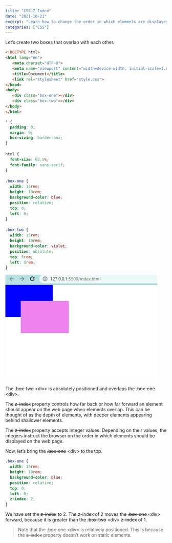 ```yaml
---
title: "CSS Z-Index"
date: "2021-10-21"
excerpt: "Learn how to change the order in which elements are displayed on the web page using the z-index property."
categories: ["CSS"]
---
```


Let’s create two boxes that overlap with each other.

```html {numberLines}
<!DOCTYPE html>
<html lang="en">
   <meta charset="UTF-8">
   <meta name="viewport" content="width=device-width, initial-scale=1.0">
   <title>Document</title>
   <link rel="stylesheet" href="style.css">
</head>
<body>
   <div class="box-one"></div>
   <div class="box-two"></div>
</body>
</html>
```

```css {numberLines}
* {
  padding: 0;
  margin: 0;
  box-sizing: border-box;
}

html {
  font-size: 62.5%;
  font-family: sans-serif;
}

.box-one {
  width: 15rem;
  height: 10rem;
  background-color: blue;
  position: relative;
  top: 0;
  left: 0;
}

.box-two {
  width: 15rem;
  height: 10rem;
  background-color: violet;
  position: absolute;
  top: 5rem;
  left: 5rem;
}
```

![z-index property](../images/csszindex/zindex.png)

The ~~.box-two~~ \<div> is absolutely positioned and overlaps the ~~.box-one~~ \<div>.

The ~~z-index~~ property controls how far back or how far forward an element should appear on the web page when elements overlap. This can be thought of as the depth of elements, with deeper elements appearing behind shallower elements.

The ~~z-index~~ property accepts integer values. Depending on their values, the integers instruct the browser on the order in which elements should be displayed on the web page.

Now, let’s bring the ~~.box-one~~ \<div> to the top.

```css {numberLines, 8-8}
.box-one {
  width: 15rem;
  height: 10rem;
  background-color: blue;
  position: relative;
  top: 0;
  left: 0;
  z-index: 2;
}
```

We have set the ~~z-index~~ to 2. The z-index of 2 moves the ~~.box-one~~ \<div> forward, because it is greater than the ~~.box-two~~ \<div> ~~z-index~~ of 1.

> Note that the ~~.box-one~~ \<div> is relatively positioned. This is because the ~~z-index~~ property doesn’t work on static elements.
